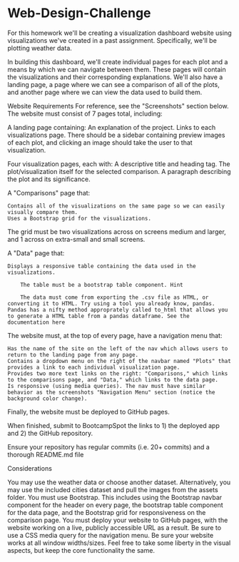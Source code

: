 # Web-Design-Challenge

For this homework we'll be creating a visualization dashboard website using visualizations we've created in a past assignment. Specifically, we'll be plotting weather data.

In building this dashboard, we'll create individual pages for each plot and a means by which we can navigate between them. These pages will contain the visualizations and their corresponding explanations. We'll also have a landing page, a page where we can see a comparison of all of the plots, and another page where we can view the data used to build them.

Website Requirements
For reference, see the "Screenshots" section below.
The website must consist of 7 pages total, including:

A landing page containing:
    An explanation of the project.
    Links to each visualizations page. There should be a sidebar containing preview images of each plot, and clicking an image should take the user to that visualization.


Four visualization pages, each with:
    A descriptive title and heading tag.
    The plot/visualization itself for the selected comparison.
    A paragraph describing the plot and its significance.


A "Comparisons" page that:
    
    Contains all of the visualizations on the same page so we can easily visually compare them.
    Uses a Bootstrap grid for the visualizations.

The grid must be two visualizations across on screens medium and larger, and 1 across on extra-small and small screens.




A "Data" page that:

    Displays a responsive table containing the data used in the visualizations.

        The table must be a bootstrap table component. Hint

        The data must come from exporting the .csv file as HTML, or converting it to HTML. Try using a tool you already know, pandas. Pandas has a nifty method approprately called to_html that allows you to generate a HTML table from a pandas dataframe. See the documentation here






The website must, at the top of every page, have a navigation menu that:

    Has the name of the site on the left of the nav which allows users to return to the landing page from any page.
    Contains a dropdown menu on the right of the navbar named "Plots" that provides a link to each individual visualization page.
    Provides two more text links on the right: "Comparisons," which links to the comparisons page, and "Data," which links to the data page.
    Is responsive (using media queries). The nav must have similar behavior as the screenshots "Navigation Menu" section (notice the background color change).

Finally, the website must be deployed to GitHub pages.

When finished, submit to BootcampSpot the links to 1) the deployed app and 2) the GitHub repository.

Ensure your repository has regular commits (i.e. 20+ commits) and a thorough README.md file

Considerations

You may use the weather data or choose another dataset. Alternatively, you may use the included cities dataset and pull the images from the assets folder.
You must use Bootstrap. This includes using the Bootstrap navbar component for the header on every page, the bootstrap table component for the data page, and the Bootstrap grid for responsiveness on the comparison page.
You must deploy your website to GitHub pages, with the website working on a live, publicly accessible URL as a result.
Be sure to use a CSS media query for the navigation menu.
Be sure your website works at all window widths/sizes.
Feel free to take some liberty in the visual aspects, but keep the core functionality the same.